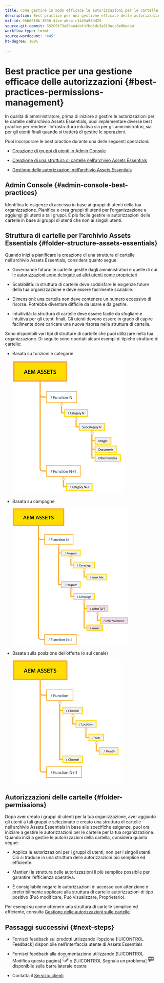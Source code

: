 ```yaml
---
title: Come gestire in modo efficace le autorizzazioni per le cartelle?
description: Best practice per una gestione efficace delle autorizzazioni
exl-id: 06b06f0b-3806-44ce-abc4-c1449a93dd29
source-git-commit: 65200f73a954e4ebf4fbd6dc3a819acc6e0beda4
workflow-type: tm+mt
source-wordcount: '445'
ht-degree: 100%

---
```


# Best practice per una gestione efficace delle autorizzazioni {#best-practices-permissions-management}

In qualità di amministratore, prima di iniziare a gestire le autorizzazioni per le cartelle dell’archivio Assets Essentials, puoi implementare diverse best practice per rendere l’infrastruttura intuitiva sia per gli amministratori, sia per gli utenti finali quando si tratterà di gestire le operazioni.

Puoi incorporare le best practice durante una delle seguenti operazioni:

* [Creazione di gruppi di utenti in Admin Console](#admin-console-best-practices)

* [Creazione di una struttura di cartelle nell’archivio Assets Essentials](#folder-structure-assets-essentials)

* [Gestione delle autorizzazioni nell’archivio Assets Essentials](#folder-permissions)

## Admin Console {#admin-console-best-practices}

Identifica le esigenze di accesso in base ai gruppi di utenti della tua organizzazione. Pianifica e crea gruppi di utenti per l’organizzazione e aggiungi gli utenti a tali gruppi. È più facile gestire le autorizzazioni delle cartelle in base ai gruppi di utenti che non ai singoli utenti.

## Struttura di cartelle per l’archivio Assets Essentials {#folder-structure-assets-essentials}

Quando inizi a pianificare la creazione di una struttura di cartelle nell’archivio Assets Essentials, considera quanto segue:

* Governance futura: le cartelle gestite dagli amministratori e quelle di cui le [autorizzazioni sono delegate ad altri utenti come proprietari](manage-permissions.md##manage-permissions-folders).

* Scalabilità: la struttura di cartelle deve soddisfare le esigenze future della tua organizzazione e deve essere facilmente scalabile.

* Dimensioni: una cartella non deve contenere un numero eccessivo di risorse. Potrebbe diventare difficile da usare e da gestire.

* Intuitività: la struttura di cartelle deve essere facile da sfogliare e intuitiva per gli utenti finali. Gli utenti devono essere in grado di capire facilmente dove caricare una nuova risorsa nella struttura di cartelle.

Sono disponibili vari tipi di strutture di cartelle che puoi utilizzare nella tua organizzazione. Di seguito sono riportati alcuni esempi di tipiche strutture di cartelle:

* Basata su funzioni e categorie

  ![Funzione e categorizzazione](assets/function-categorization.png)

* Basata su campagne

  ![Basata su campagne](assets/campaign-based.png)

* Basata sulla posizione dell’offerta (o sul canale)

  ![Basata sulla posizione dell’offerta](assets/offer-location.png)


## Autorizzazioni delle cartelle {#folder-permissions}

Dopo aver creato i gruppi di utenti per la tua organizzazione, aver aggiunto gli utenti a tali gruppi e selezionato e creato una struttura di cartelle nell’archivio Assets Essentials in base alle specifiche esigenze, puoi ora iniziare a gestire le autorizzazioni per le cartelle per la tua organizzazione. Quando inizi a gestire le autorizzazioni della cartella, considera quanto segue:

* Applica le autorizzazioni per i gruppi di utenti, non per i singoli utenti. Ciò si traduce in una struttura delle autorizzazioni più semplice ed efficiente.

* Mantieni la struttura delle autorizzazioni il più semplice possibile per garantire l&#39;efficienza operativa.

* È consigliabile negare le autorizzazioni di accesso con attenzione e preferibilmente applicare alla struttura di cartelle autorizzazioni di tipo positivo (Può modificare, Può visualizzare, Proprietario).

Per esempi su come ottenere una struttura di cartelle semplice ed efficiente, consulta [Gestione delle autorizzazioni sulle cartelle](manage-permissions.md##manage-permissions-folders).

## Passaggi successivi {#next-steps}

* Fornisci feedback sui prodotti utilizzando l’opzione [!UICONTROL Feedback] disponibile nell’interfaccia utente di Assets Essentials

* Fornisci feedback alla documentazione utilizzando [!UICONTROL Modifica questa pagina] ![modifica la pagina](assets/do-not-localize/edit-page.png) o [!UICONTROL Segnala un problema] ![crea un problema GitHub](assets/do-not-localize/github-issue.png) disponibile sulla barra laterale destra

* Contatta il [Servizio clienti](https://experienceleague.adobe.com/?support-solution=General&amp;lang=it#support)

